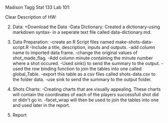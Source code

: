 Madison Tagg
Stat 133
Lab 101:


Clear Description of HW:


2. Data:
    +Download the Data
  -Data Dictionary:
    Created a dictionary-using markdown syntax- in a seperate text file called data-dictionary.md.

3. Data Preparation:
  -create an R Script files named make-shots-data-script.R
  -Include a title, description, inputs and outputs.
  -add column name to imported data frame.
  -change the original values of shot_made_flag.
  -Add column minute containing the minute number where a shot occured.
  -Used sink() to send the summary to the output.
  -used the row binding function to join the tables into one called global_Table.
  -export this table as a csv files called shots-data.csv to the folder data.
  -use sink to send the summary to the output folder.
  
4. Shots Charts:
  -Creating charts that are visually appealing. These charts will contain the coordinates of each of the players successfull shot did or didn't go in.
  -facet_wrap will then be used to join the tables into one and used later in the report.
  
5. Report
